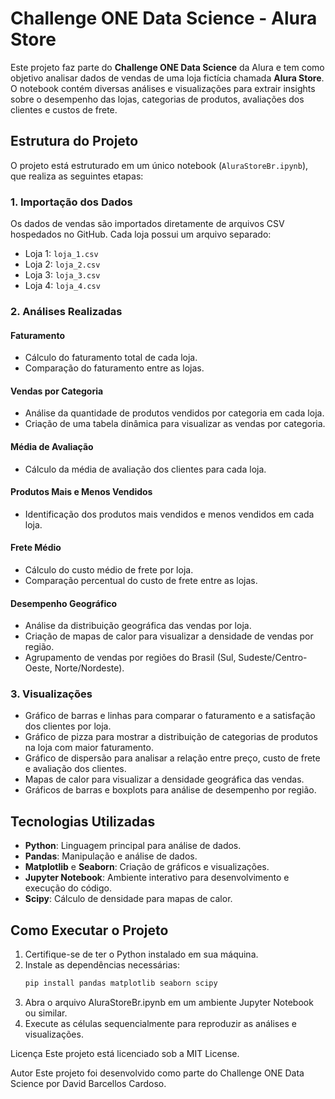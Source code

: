 # Challenge ONE Data Science - Alura Store

Este projeto faz parte do **Challenge ONE Data Science** da Alura e tem como objetivo analisar dados de vendas de uma loja fictícia chamada **Alura Store**. O notebook contém diversas análises e visualizações para extrair insights sobre o desempenho das lojas, categorias de produtos, avaliações dos clientes e custos de frete.

## Estrutura do Projeto

O projeto está estruturado em um único notebook (`AluraStoreBr.ipynb`), que realiza as seguintes etapas:

### 1. Importação dos Dados
Os dados de vendas são importados diretamente de arquivos CSV hospedados no GitHub. Cada loja possui um arquivo separado:
- Loja 1: `loja_1.csv`
- Loja 2: `loja_2.csv`
- Loja 3: `loja_3.csv`
- Loja 4: `loja_4.csv`

### 2. Análises Realizadas

#### **Faturamento**
- Cálculo do faturamento total de cada loja.
- Comparação do faturamento entre as lojas.

#### **Vendas por Categoria**
- Análise da quantidade de produtos vendidos por categoria em cada loja.
- Criação de uma tabela dinâmica para visualizar as vendas por categoria.

#### **Média de Avaliação**
- Cálculo da média de avaliação dos clientes para cada loja.

#### **Produtos Mais e Menos Vendidos**
- Identificação dos produtos mais vendidos e menos vendidos em cada loja.

#### **Frete Médio**
- Cálculo do custo médio de frete por loja.
- Comparação percentual do custo de frete entre as lojas.

#### **Desempenho Geográfico**
- Análise da distribuição geográfica das vendas por loja.
- Criação de mapas de calor para visualizar a densidade de vendas por região.
- Agrupamento de vendas por regiões do Brasil (Sul, Sudeste/Centro-Oeste, Norte/Nordeste).

### 3. Visualizações
- Gráfico de barras e linhas para comparar o faturamento e a satisfação dos clientes por loja.
- Gráfico de pizza para mostrar a distribuição de categorias de produtos na loja com maior faturamento.
- Gráfico de dispersão para analisar a relação entre preço, custo de frete e avaliação dos clientes.
- Mapas de calor para visualizar a densidade geográfica das vendas.
- Gráficos de barras e boxplots para análise de desempenho por região.

## Tecnologias Utilizadas
- **Python**: Linguagem principal para análise de dados.
- **Pandas**: Manipulação e análise de dados.
- **Matplotlib** e **Seaborn**: Criação de gráficos e visualizações.
- **Jupyter Notebook**: Ambiente interativo para desenvolvimento e execução do código.
- **Scipy**: Cálculo de densidade para mapas de calor.

## Como Executar o Projeto
1. Certifique-se de ter o Python instalado em sua máquina.
2. Instale as dependências necessárias:
   ```bash
   pip install pandas matplotlib seaborn scipy
3. Abra o arquivo AluraStoreBr.ipynb em um ambiente Jupyter Notebook ou similar.
4. Execute as células sequencialmente para reproduzir as análises e visualizações.

Licença
Este projeto está licenciado sob a MIT License.

Autor
Este projeto foi desenvolvido como parte do Challenge ONE Data Science por David Barcellos Cardoso.